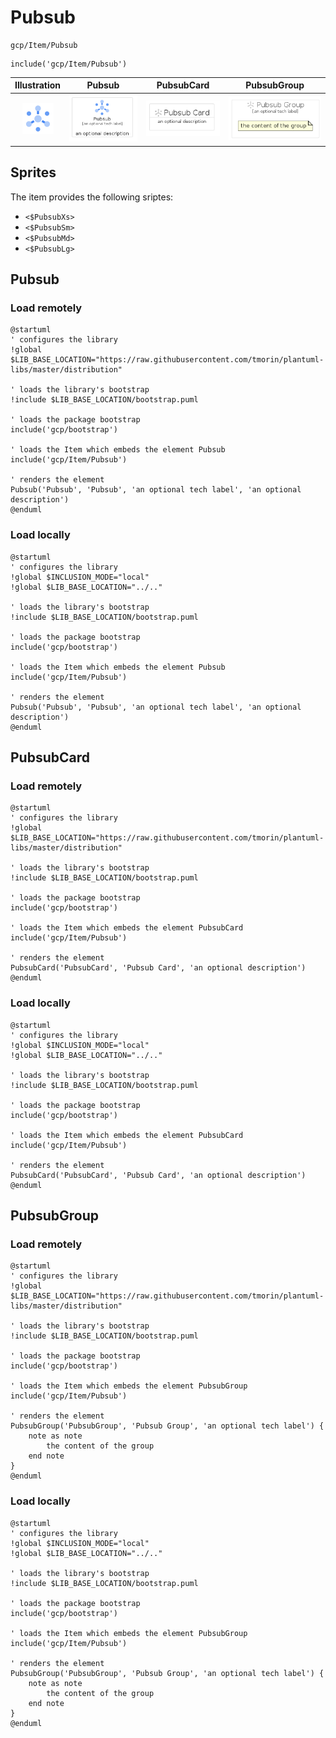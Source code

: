 # Pubsub


```text
gcp/Item/Pubsub
```

```text
include('gcp/Item/Pubsub')
```



| Illustration | Pubsub | PubsubCard | PubsubGroup |
| :---: | :---: | :---: | :---: |
| ![illustration for Illustration](../../gcp/Item/Pubsub.png) | ![illustration for Pubsub](../../gcp/Item/Pubsub.Local.png) | ![illustration for PubsubCard](../../gcp/Item/PubsubCard.Local.png) | ![illustration for PubsubGroup](../../gcp/Item/PubsubGroup.Local.png) |



## Sprites
The item provides the following sriptes:

- `<$PubsubXs>`
- `<$PubsubSm>`
- `<$PubsubMd>`
- `<$PubsubLg>`





## Pubsub

### Load remotely
```plantuml
@startuml
' configures the library
!global $LIB_BASE_LOCATION="https://raw.githubusercontent.com/tmorin/plantuml-libs/master/distribution"

' loads the library's bootstrap
!include $LIB_BASE_LOCATION/bootstrap.puml

' loads the package bootstrap
include('gcp/bootstrap')

' loads the Item which embeds the element Pubsub
include('gcp/Item/Pubsub')

' renders the element
Pubsub('Pubsub', 'Pubsub', 'an optional tech label', 'an optional description')
@enduml
```

### Load locally
```plantuml
@startuml
' configures the library
!global $INCLUSION_MODE="local"
!global $LIB_BASE_LOCATION="../.."

' loads the library's bootstrap
!include $LIB_BASE_LOCATION/bootstrap.puml

' loads the package bootstrap
include('gcp/bootstrap')

' loads the Item which embeds the element Pubsub
include('gcp/Item/Pubsub')

' renders the element
Pubsub('Pubsub', 'Pubsub', 'an optional tech label', 'an optional description')
@enduml
```

## PubsubCard

### Load remotely
```plantuml
@startuml
' configures the library
!global $LIB_BASE_LOCATION="https://raw.githubusercontent.com/tmorin/plantuml-libs/master/distribution"

' loads the library's bootstrap
!include $LIB_BASE_LOCATION/bootstrap.puml

' loads the package bootstrap
include('gcp/bootstrap')

' loads the Item which embeds the element PubsubCard
include('gcp/Item/Pubsub')

' renders the element
PubsubCard('PubsubCard', 'Pubsub Card', 'an optional description')
@enduml
```

### Load locally
```plantuml
@startuml
' configures the library
!global $INCLUSION_MODE="local"
!global $LIB_BASE_LOCATION="../.."

' loads the library's bootstrap
!include $LIB_BASE_LOCATION/bootstrap.puml

' loads the package bootstrap
include('gcp/bootstrap')

' loads the Item which embeds the element PubsubCard
include('gcp/Item/Pubsub')

' renders the element
PubsubCard('PubsubCard', 'Pubsub Card', 'an optional description')
@enduml
```

## PubsubGroup

### Load remotely
```plantuml
@startuml
' configures the library
!global $LIB_BASE_LOCATION="https://raw.githubusercontent.com/tmorin/plantuml-libs/master/distribution"

' loads the library's bootstrap
!include $LIB_BASE_LOCATION/bootstrap.puml

' loads the package bootstrap
include('gcp/bootstrap')

' loads the Item which embeds the element PubsubGroup
include('gcp/Item/Pubsub')

' renders the element
PubsubGroup('PubsubGroup', 'Pubsub Group', 'an optional tech label') {
    note as note
        the content of the group
    end note
}
@enduml
```

### Load locally
```plantuml
@startuml
' configures the library
!global $INCLUSION_MODE="local"
!global $LIB_BASE_LOCATION="../.."

' loads the library's bootstrap
!include $LIB_BASE_LOCATION/bootstrap.puml

' loads the package bootstrap
include('gcp/bootstrap')

' loads the Item which embeds the element PubsubGroup
include('gcp/Item/Pubsub')

' renders the element
PubsubGroup('PubsubGroup', 'Pubsub Group', 'an optional tech label') {
    note as note
        the content of the group
    end note
}
@enduml
```


